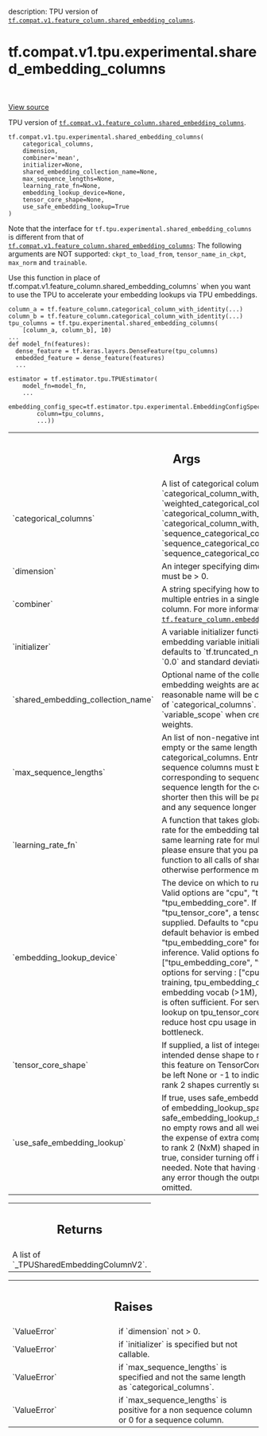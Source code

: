description: TPU version of <a href="../../../../../tf/compat/v1/feature_column/shared_embedding_columns.md"><code>tf.compat.v1.feature_column.shared_embedding_columns</code></a>.

<div itemscope itemtype="http://developers.google.com/ReferenceObject">
<meta itemprop="name" content="tf.compat.v1.tpu.experimental.shared_embedding_columns" />
<meta itemprop="path" content="Stable" />
</div>

# tf.compat.v1.tpu.experimental.shared_embedding_columns

<!-- Insert buttons and diff -->

<table class="tfo-notebook-buttons tfo-api nocontent" align="left">

</table>

<a target="_blank" class="external" href="/code/stable/tensorflow/python/tpu/feature_column_v2.py">View source</a>



TPU version of <a href="../../../../../tf/compat/v1/feature_column/shared_embedding_columns.md"><code>tf.compat.v1.feature_column.shared_embedding_columns</code></a>.


<pre class="devsite-click-to-copy prettyprint lang-py tfo-signature-link">
<code>tf.compat.v1.tpu.experimental.shared_embedding_columns(
    categorical_columns,
    dimension,
    combiner=&#x27;mean&#x27;,
    initializer=None,
    shared_embedding_collection_name=None,
    max_sequence_lengths=None,
    learning_rate_fn=None,
    embedding_lookup_device=None,
    tensor_core_shape=None,
    use_safe_embedding_lookup=True
)
</code></pre>



<!-- Placeholder for "Used in" -->

Note that the interface for `tf.tpu.experimental.shared_embedding_columns` is
different from that of <a href="../../../../../tf/compat/v1/feature_column/shared_embedding_columns.md"><code>tf.compat.v1.feature_column.shared_embedding_columns</code></a>:
The following arguments are NOT supported: `ckpt_to_load_from`,
`tensor_name_in_ckpt`, `max_norm` and `trainable`.

Use this function in place of
tf.compat.v1.feature_column.shared_embedding_columns` when you want to use the
TPU to accelerate your embedding lookups via TPU embeddings.

```
column_a = tf.feature_column.categorical_column_with_identity(...)
column_b = tf.feature_column.categorical_column_with_identity(...)
tpu_columns = tf.tpu.experimental.shared_embedding_columns(
    [column_a, column_b], 10)
...
def model_fn(features):
  dense_feature = tf.keras.layers.DenseFeature(tpu_columns)
  embedded_feature = dense_feature(features)
  ...

estimator = tf.estimator.tpu.TPUEstimator(
    model_fn=model_fn,
    ...
    embedding_config_spec=tf.estimator.tpu.experimental.EmbeddingConfigSpec(
        column=tpu_columns,
        ...))
```

<!-- Tabular view -->
 <table class="responsive fixed orange">
<colgroup><col width="214px"><col></colgroup>
<tr><th colspan="2"><h2 class="add-link">Args</h2></th></tr>

<tr>
<td>
`categorical_columns`<a id="categorical_columns"></a>
</td>
<td>
A list of categorical columns returned from
`categorical_column_with_identity`, `weighted_categorical_column`,
`categorical_column_with_vocabulary_file`,
`categorical_column_with_vocabulary_list`,
`sequence_categorical_column_with_identity`,
`sequence_categorical_column_with_vocabulary_file`,
`sequence_categorical_column_with_vocabulary_list`
</td>
</tr><tr>
<td>
`dimension`<a id="dimension"></a>
</td>
<td>
An integer specifying dimension of the embedding, must be > 0.
</td>
</tr><tr>
<td>
`combiner`<a id="combiner"></a>
</td>
<td>
A string specifying how to reduce if there are multiple entries in
a single row for a non-sequence column. For more information, see
<a href="../../../../../tf/feature_column/embedding_column.md"><code>tf.feature_column.embedding_column</code></a>.
</td>
</tr><tr>
<td>
`initializer`<a id="initializer"></a>
</td>
<td>
A variable initializer function to be used in embedding
variable initialization. If not specified, defaults to
`tf.truncated_normal_initializer` with mean `0.0` and standard deviation
`1/sqrt(dimension)`.
</td>
</tr><tr>
<td>
`shared_embedding_collection_name`<a id="shared_embedding_collection_name"></a>
</td>
<td>
Optional name of the collection where
shared embedding weights are added. If not given, a reasonable name will
be chosen based on the names of `categorical_columns`. This is also used
in `variable_scope` when creating shared embedding weights.
</td>
</tr><tr>
<td>
`max_sequence_lengths`<a id="max_sequence_lengths"></a>
</td>
<td>
An list of non-negative integers, either None or empty
or the same length as the argument categorical_columns. Entries
corresponding to non-sequence columns must be 0 and entries corresponding
to sequence columns specify the max sequence length for the column. Any
sequence shorter then this will be padded with 0 embeddings and any
sequence longer will be truncated.
</td>
</tr><tr>
<td>
`learning_rate_fn`<a id="learning_rate_fn"></a>
</td>
<td>
A function that takes global step and returns learning
rate for the embedding table. If you intend to use the same learning rate
for multiple embedding tables, please ensure that you pass the exact same
python function to all calls of shared_embedding_columns, otherwise
performence may suffer.
</td>
</tr><tr>
<td>
`embedding_lookup_device`<a id="embedding_lookup_device"></a>
</td>
<td>
The device on which to run the embedding lookup.
Valid options are "cpu", "tpu_tensor_core", and "tpu_embedding_core". If
specifying "tpu_tensor_core", a tensor_core_shape must be supplied.
Defaults to "cpu". If not specified, the default behavior is embedding
lookup on "tpu_embedding_core" for training and "cpu" for inference.
Valid options for training : ["tpu_embedding_core", "tpu_tensor_core"]
Valid options for serving :  ["cpu", "tpu_tensor_core"]
For training, tpu_embedding_core is good for large embedding vocab (>1M),
otherwise, tpu_tensor_core is often sufficient.
For serving, doing embedding lookup on tpu_tensor_core during serving is
a way to reduce host cpu usage in cases where that is a bottleneck.
</td>
</tr><tr>
<td>
`tensor_core_shape`<a id="tensor_core_shape"></a>
</td>
<td>
If supplied, a list of integers which specifies the
intended dense shape to run embedding lookup for this feature on
TensorCore. The batch dimension can be left None or -1 to indicate a
dynamic shape. Only rank 2 shapes currently supported.
</td>
</tr><tr>
<td>
`use_safe_embedding_lookup`<a id="use_safe_embedding_lookup"></a>
</td>
<td>
If true, uses safe_embedding_lookup_sparse
instead of embedding_lookup_sparse. safe_embedding_lookup_sparse ensures
there are no empty rows and all weights and ids are positive at the
expense of extra compute cost. This only applies to rank 2 (NxM) shaped
input tensors. Defaults to true, consider turning off if the above checks
are not needed. Note that having empty rows will not trigger any error
though the output result might be 0 or omitted.
</td>
</tr>
</table>



<!-- Tabular view -->
 <table class="responsive fixed orange">
<colgroup><col width="214px"><col></colgroup>
<tr><th colspan="2"><h2 class="add-link">Returns</h2></th></tr>
<tr class="alt">
<td colspan="2">
A  list of `_TPUSharedEmbeddingColumnV2`.
</td>
</tr>

</table>



<!-- Tabular view -->
 <table class="responsive fixed orange">
<colgroup><col width="214px"><col></colgroup>
<tr><th colspan="2"><h2 class="add-link">Raises</h2></th></tr>

<tr>
<td>
`ValueError`<a id="ValueError"></a>
</td>
<td>
if `dimension` not > 0.
</td>
</tr><tr>
<td>
`ValueError`<a id="ValueError"></a>
</td>
<td>
if `initializer` is specified but not callable.
</td>
</tr><tr>
<td>
`ValueError`<a id="ValueError"></a>
</td>
<td>
if `max_sequence_lengths` is specified and not the same length
as `categorical_columns`.
</td>
</tr><tr>
<td>
`ValueError`<a id="ValueError"></a>
</td>
<td>
if `max_sequence_lengths` is positive for a non sequence column
or 0 for a sequence column.
</td>
</tr>
</table>

